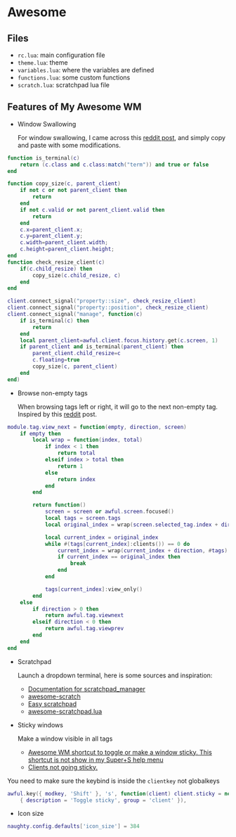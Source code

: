 # Awesome

## Files

- `rc.lua`: main configuration file
- `theme.lua`: theme
- `variables.lua`: where the variables are defined
- `functions.lua`: some custom functions
- `scratch.lua`: scratchpad lua file

## Features of My Awesome WM

- Window Swallowing

  For window swallowing, I came across this [reddit post](https://www.reddit.com/r/awesomewm/comments/h07f5y/does_awesome_support_window_swallowing/),
  and simply copy and paste with some modifications.

```lua
function is_terminal(c)
    return (c.class and c.class:match("term")) and true or false
end

function copy_size(c, parent_client)
    if not c or not parent_client then
        return
    end
    if not c.valid or not parent_client.valid then
        return
    end
    c.x=parent_client.x;
    c.y=parent_client.y;
    c.width=parent_client.width;
    c.height=parent_client.height;
end
function check_resize_client(c)
    if(c.child_resize) then
        copy_size(c.child_resize, c)
    end
end

client.connect_signal("property::size", check_resize_client)
client.connect_signal("property::position", check_resize_client)
client.connect_signal("manage", function(c)
    if is_terminal(c) then
        return
    end
    local parent_client=awful.client.focus.history.get(c.screen, 1)
    if parent_client and is_terminal(parent_client) then
        parent_client.child_resize=c
        c.floating=true
        copy_size(c, parent_client)
    end
end)
```

- Browse non-empty tags

  When browsing tags left or right, it will go to the next non-empty tag.
  Inspired by this [reddit](https://www.reddit.com/r/awesomewm/comments/lzly7b/browse_through_non_empty_tags/) post.

```lua
module.tag.view_next = function(empty, direction, screen)
	if empty then
		local wrap = function(index, total)
			if index < 1 then
				return total
			elseif index > total then
				return 1
			else
				return index
			end
		end

		return function()
			screen = screen or awful.screen.focused()
			local tags = screen.tags
			local original_index = wrap(screen.selected_tag.index + direction, #tags)

			local current_index = original_index
			while #(tags[current_index]:clients()) == 0 do
				current_index = wrap(current_index + direction, #tags)
				if current_index == original_index then
					break
				end
			end

			tags[current_index]:view_only()
		end
	else
		if direction > 0 then
			return awful.tag.viewnext
		elseif direction < 0 then
			return awful.tag.viewprev
		end
	end
end
```

- Scratchpad

  Launch a dropdown terminal, here is some sources and inspiration:

  - [Documentation for scratchpad_manager](https://www.reddit.com/r/awesomewm/comments/9u8ndc/documentation_for_scratchpad_manager/)
  - [awesome-scratch](https://github.com/notnew/awesome-scratch)
  - [Easy scratchpad](https://www.reddit.com/r/awesomewm/comments/x3lxgd/easy_scratchpad/)
  - [awesome-scratchpad.lua](https://pastebin.com/p8ZLV2wq)

- Sticky windows

  Make a window visible in all tags

  - [Awesome WM shortcut to toggle or make a window sticky. This shortcut is not show in my Super+S help menu](https://stackoverflow.com/questions/73519361/awesome-wm-shortcut-to-toggle-or-make-a-window-sticky-this-shortcut-is-not-show)
  - [Clients not going sticky.](https://www.reddit.com/r/awesomewm/comments/yl6w8c/clients_not_going_sticky/)

You need to make sure the keybind is inside the `clientkey` not globalkeys

```lua
awful.key({ modkey, 'Shift' }, 's', function(client) client.sticky = not client.sticky end,
	{ description = 'Toggle sticky', group = 'client' }),
```

- Icon size

```lua
naughty.config.defaults['icon_size'] = 384
```
